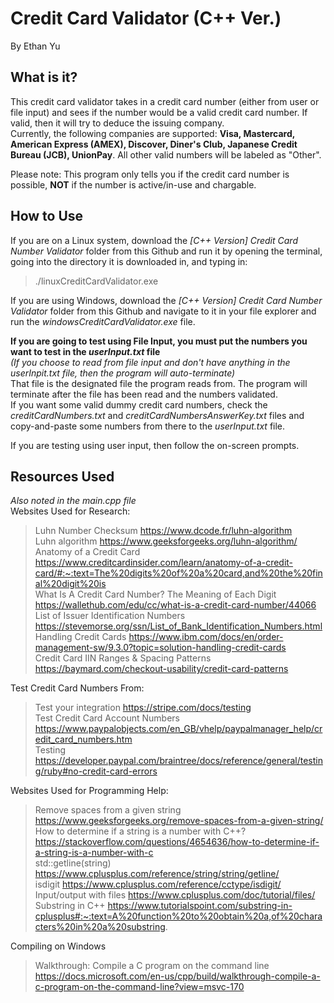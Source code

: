 # Credit Card Validator (C++ Ver.)  
By Ethan Yu  

## What is it?  
This credit card validator takes in a credit card number (either from user or file input) and 
sees if the number would be a valid credit card number. If valid, then it will try to deduce 
the issuing company.  
Currently, the following companies are supported: __Visa, Mastercard, American Express (AMEX),
Discover, Diner's Club, Japanese Credit Bureau (JCB), UnionPay__. All other valid numbers
will be labeled as "Other".  

Please note: This program only tells you if the credit card number is possible, **NOT** if
the number is active/in-use and chargable.  

## How to Use  
If you are on a Linux system, download the _[C++ Version] Credit Card Number Validator_ folder 
from this Github and run it by opening the terminal, going into the directory it is downloaded 
in, and typing in: 
> ./linuxCreditCardValidator.exe

If you are using Windows, download the _[C++ Version] Credit Card Number Validator_ folder
from this Github and navigate to it in your file explorer and run the _windowsCreditCardValidator.exe_
file.  

**If you are going to test using File Input, you must put the numbers you want to test in
the _userInput.txt_ file**  
_(If you choose to read from file input and don't have anything in the _userInpit.txt_ file, then the
program will auto-terminate)_  
That file is the designated file the program reads from. The program will terminate after
the file has been read and the numbers validated.  
If you want some valid dummy credit card numbers, check the _creditCardNumbers.txt_ and 
_creditCardNumbersAnswerKey.txt_ files and copy-and-paste some numbers from there to 
the _userInput.txt_ file.  

If you are testing using user input, then follow the on-screen prompts.

## Resources Used
_Also noted in the main.cpp file_  
Websites Used for Research:  
> Luhn Number Checksum https://www.dcode.fr/luhn-algorithm  
> Luhn algorithm https://www.geeksforgeeks.org/luhn-algorithm/  
> Anatomy of a Credit Card https://www.creditcardinsider.com/learn/anatomy-of-a-credit-card/#:~:text=The%20digits%20of%20a%20card,and%20the%20final%20digit%20is  
> What Is A Credit Card Number? The Meaning of Each Digit https://wallethub.com/edu/cc/what-is-a-credit-card-number/44066  
> List of Issuer Identification Numbers https://stevemorse.org/ssn/List_of_Bank_Identification_Numbers.html  
> Handling Credit Cards https://www.ibm.com/docs/en/order-management-sw/9.3.0?topic=solution-handling-credit-cards  
> Credit Card IIN Ranges & Spacing Patterns https://baymard.com/checkout-usability/credit-card-patterns  

Test Credit Card Numbers From:  
> Test your integration https://stripe.com/docs/testing  
> Test Credit Card Account Numbers https://www.paypalobjects.com/en_GB/vhelp/paypalmanager_help/credit_card_numbers.htm  
> Testing https://developer.paypal.com/braintree/docs/reference/general/testing/ruby#no-credit-card-errors  

Websites Used for Programming Help:  
> Remove spaces from a given string https://www.geeksforgeeks.org/remove-spaces-from-a-given-string/  
> How to determine if a string is a number with C++? https://stackoverflow.com/questions/4654636/how-to-determine-if-a-string-is-a-number-with-c  
> std::getline(string) https://www.cplusplus.com/reference/string/string/getline/  
> isdigit https://www.cplusplus.com/reference/cctype/isdigit/  
> Input/output with files https://www.cplusplus.com/doc/tutorial/files/  
> Substring in C++ https://www.tutorialspoint.com/substring-in-cplusplus#:~:text=A%20function%20to%20obtain%20a,of%20characters%20in%20a%20substring.  

Compiling on Windows
> Walkthrough: Compile a C program on the command line https://docs.microsoft.com/en-us/cpp/build/walkthrough-compile-a-c-program-on-the-command-line?view=msvc-170
